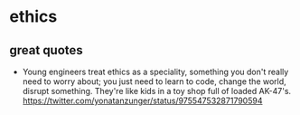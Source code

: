# ethics

## great quotes

- Young engineers treat ethics as a speciality, something you don't really need to worry about; you just need to learn to code, change the world, disrupt something. They're like kids in a toy shop full of loaded AK-47's. https://twitter.com/yonatanzunger/status/975547532871790594
